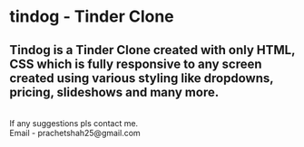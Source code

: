 # tindog - Tinder Clone
<h2>Tindog is a Tinder Clone created with only HTML, CSS which is fully responsive to any screen created using various styling like dropdowns, pricing, slideshows and many more.</h2><br>If any suggestions pls contact me.<br>
Email - prachetshah25@gmail.com
